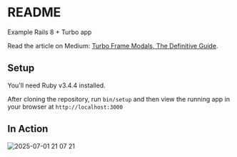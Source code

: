 # README

Example Rails 8 + Turbo app

Read the article on Medium: [Turbo Frame Modals, The Definitive Guide](https://medium.com/@outlawandy/turbo-frame-modals-869801e37591).

## Setup

You'll need Ruby v3.4.4 installed.

After cloning the repository, run `bin/setup` and then view the running app in your browser at `http://localhost:3000`

## In Action

![2025-07-01 21 07 21](https://github.com/user-attachments/assets/b9ebee67-bba9-492e-9fd6-fb22df0065c9)
